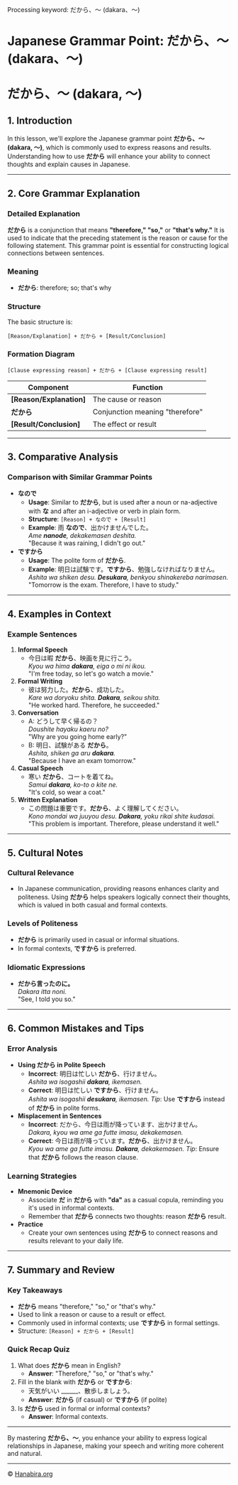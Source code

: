 Processing keyword: だから、～ (dakara、～)
# Japanese Grammar Point: だから、～ (dakara、～)
# だから、～ (dakara, ～)
## 1. Introduction
In this lesson, we'll explore the Japanese grammar point **だから、～ (dakara, ～)**, which is commonly used to express reasons and results. Understanding how to use **だから** will enhance your ability to connect thoughts and explain causes in Japanese.

---
## 2. Core Grammar Explanation
### Detailed Explanation
**だから** is a conjunction that means **"therefore," "so,"** or **"that's why."** It is used to indicate that the preceding statement is the reason or cause for the following statement. This grammar point is essential for constructing logical connections between sentences.
### Meaning
- **だから**: therefore; so; that's why
### Structure
The basic structure is:
```
[Reason/Explanation] + だから + [Result/Conclusion]
```
### Formation Diagram
```plaintext
[Clause expressing reason] + だから + [Clause expressing result]
```
| Component                  | Function                        |
|----------------------------|---------------------------------|
| **[Reason/Explanation]**   | The cause or reason             |
| **だから**                 | Conjunction meaning "therefore" |
| **[Result/Conclusion]**    | The effect or result            |
---
## 3. Comparative Analysis
### Comparison with Similar Grammar Points
- **なので**
  - **Usage**: Similar to **だから**, but is used after a noun or na-adjective with **な** and after an i-adjective or verb in plain form.
  - **Structure**: `[Reason] + なので + [Result]`
  - **Example**: 雨 **なので**、出かけませんでした。  
    *Ame **nanode**, dekakemasen deshita.*  
    "Because it was raining, I didn't go out."
- **ですから**
  - **Usage**: The polite form of **だから**.
  - **Example**: 明日は試験です。**ですから**、勉強しなければなりません。  
    *Ashita wa shiken desu. **Desukara**, benkyou shinakereba narimasen.*  
    "Tomorrow is the exam. Therefore, I have to study."
---
## 4. Examples in Context
### Example Sentences
1. **Informal Speech**
   - 今日は暇 **だから**、映画を見に行こう。  
     *Kyou wa hima **dakara**, eiga o mi ni ikou.*  
     "I'm free today, so let's go watch a movie."
2. **Formal Writing**
   - 彼は努力した。**だから**、成功した。  
     *Kare wa doryoku shita. **Dakara**, seikou shita.*  
     "He worked hard. Therefore, he succeeded."
3. **Conversation**
   - A: どうして早く帰るの？  
     *Doushite hayaku kaeru no?*  
     "Why are you going home early?"
   - B: 明日、試験がある **だから**。  
     *Ashita, shiken ga aru **dakara**.*  
     "Because I have an exam tomorrow."
4. **Casual Speech**
   - 寒い **だから**、コートを着てね。  
     *Samui **dakara**, ko-to o kite ne.*  
     "It's cold, so wear a coat."
5. **Written Explanation**
   - この問題は重要です。**だから**、よく理解してください。  
     *Kono mondai wa juuyou desu. **Dakara**, yoku rikai shite kudasai.*  
     "This problem is important. Therefore, please understand it well."
---
## 5. Cultural Notes
### Cultural Relevance
- In Japanese communication, providing reasons enhances clarity and politeness. Using **だから** helps speakers logically connect their thoughts, which is valued in both casual and formal contexts.
### Levels of Politeness
- **だから** is primarily used in casual or informal situations.
- In formal contexts, **ですから** is preferred.
### Idiomatic Expressions
- **だから言ったのに。**  
  *Dakara itta noni.*  
  "See, I told you so."
---
## 6. Common Mistakes and Tips
### Error Analysis
- **Using だから in Polite Speech**
  - **Incorrect**: 明日は忙しい **だから**、行けません。  
    *Ashita wa isogashii **dakara**, ikemasen.*
  - **Correct**: 明日は忙しい **ですから**、行けません。  
    *Ashita wa isogashii **desukara**, ikemasen.*
  *Tip*: Use **ですから** instead of **だから** in polite forms.
- **Misplacement in Sentences**
  - **Incorrect**: だから、今日は雨が降っています、出かけません。  
    *Dakara, kyou wa ame ga futte imasu, dekakemasen.*
  - **Correct**: 今日は雨が降っています。**だから**、出かけません。  
    *Kyou wa ame ga futte imasu. **Dakara**, dekakemasen.*
  *Tip*: Ensure that **だから** follows the reason clause.
### Learning Strategies
- **Mnemonic Device**
  - Associate **だ** in **だから** with **"da"** as a casual copula, reminding you it's used in informal contexts.
  - Remember that **だから** connects two thoughts: reason **だから** result.
- **Practice**
  - Create your own sentences using **だから** to connect reasons and results relevant to your daily life.
---
## 7. Summary and Review
### Key Takeaways
- **だから** means "therefore," "so," or "that's why."
- Used to link a reason or cause to a result or effect.
- Commonly used in informal contexts; use **ですから** in formal settings.
- Structure: `[Reason] + だから + [Result]`
### Quick Recap Quiz
1. What does **だから** mean in English?
   - **Answer**: "Therefore," "so," or "that's why."
2. Fill in the blank with **だから** or **ですから**:
   - 天気がいい ______、散歩しましょう。
   - **Answer**: **だから** (if casual) or **ですから** (if polite)
3. Is **だから** used in formal or informal contexts?
   - **Answer**: Informal contexts.
---
By mastering **だから、～**, you enhance your ability to express logical relationships in Japanese, making your speech and writing more coherent and natural.


---

© [Hanabira.org](https://hanabira.org)
